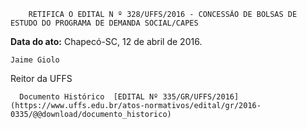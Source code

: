         RETIFICA O EDITAL N º 328/UFFS/2016 - CONCESSÃO DE BOLSAS DE ESTUDO DO PROGRAMA DE DEMANDA SOCIAL/CAPES  

   **Data do ato:** Chapecó-SC, 12 de abril de 2016.   
 

    Jaime Giolo   
 Reitor da UFFS 

      Documento Histórico  [EDITAL Nº 335/GR/UFFS/2016](https://www.uffs.edu.br/atos-normativos/edital/gr/2016-0335/@@download/documento_historico)     
      